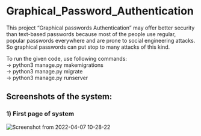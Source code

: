 # Graphical_Password_Authentication

This project “Graphical passwords Authentication” may offer better security than text-based passwords because most of the people use regular, popular passwords everywhere and are prone to social engineering attacks. So graphical passwords can put stop to many attacks of this kind.<br>

To run the given code, use following commands: <br>
-> python3 manage.py makemigrations <br>
-> python3 manage.py migrate<br>
-> python3 manage.py runserver<br>

## Screenshots of the system:
 ### 1) First page of system
 ![Screenshot from 2022-04-07 10-28-22](https://user-images.githubusercontent.com/69305743/163010626-7f20798b-032d-4b6b-b9be-09c8cff94189.png)
